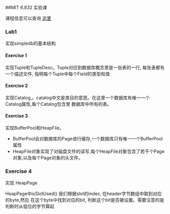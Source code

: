 ##MIT 6.832 实验课

课程信息可以查询 [这里](https://github.com/MIT-DB-Class/course-info-2017)

### Lab1

实现simpledb的基本结构

#### Exercise 1

实现Tuple和TupleDesc。Tuple对应到数据库概念里是一张表的一行, 每张表都有一个描述文件,
指明每个Tuple中每个Field的类型和值

#### Exercise 2

实现Catalog,。catalog中文是类目的意思。在这里一个数据库有唯一一个Catalog属性,每个Catalog包含里
数据库中所有的表。

#### Exercise 3
实现BufferPool和HeapFile。
* BufferPool会对数据库的Page进行缓存,一个数据库只有唯一一个BufferPool属性
* HeapFile对象实现了对磁盘文件的读写,每个HeapFile对象包含了若干个Page对象,以及每个Page对象的头文件。

### Exercise 4

实现 HeapPage

HeapPage中isSlotUsed() 我们根据slot的index, 在header字节数组中取到对应的byte,然后
在这个byte中找到对应的bit, 判断这个bit是否被设置。需要注意的是判断时从低位的字节算起